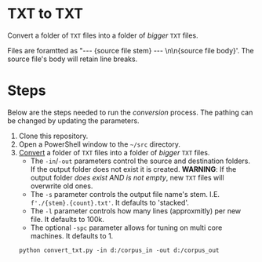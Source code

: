 # TXT to TXT

Convert a folder of `TXT` files into a folder of _bigger_ `TXT` files.

Files are foramtted as "--- {source file stem} --- \n\n{source file body}'.
The source file's body will retain line breaks.

# Steps

Below are the steps needed to run the _conversion_ process.
The pathing can be changed by updating the parameters.

1. Clone this repository.
2. Open a PowerShell window to the `~/src` directory.
3. [Convert](../src/convert_txt.py) a folder of `TXT` files into a folder of _bigger_ `TXT` files.
   * The `-in`/`-out` parameters control the source and destination folders.
     If the output folder does not exist it is created.
     **WARNING**: If the output folder _does exist AND is not empty_, new `TXT` files will overwrite old ones.
   * The `-s` parameter controls the output file name's stem.
     I.E. `f'./{stem}.{count}.txt'`.
     It defaults to 'stacked'.
   * The `-l` parameter controls how many lines (approxmitly) per new file.
     It defaults to 100k.
   * The optional `-spc` parameter allows for tuning on multi core machines.
     It defaults to 1.
   ```{ps1}
   python convert_txt.py -in d:/corpus_in -out d:/corpus_out
   ```
